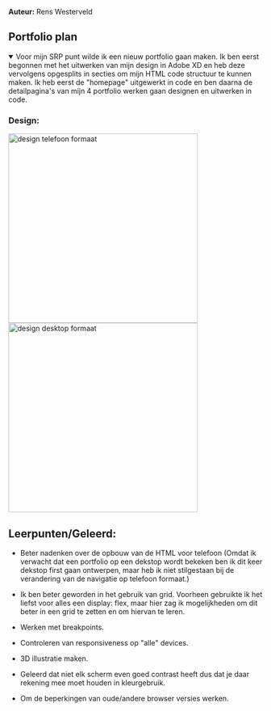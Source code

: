 **Auteur:** Rens Westerveld

## Portfolio plan

<details open>
  <summary>Voor mijn SRP punt wilde ik een nieuw portfolio gaan maken. Ik ben eerst begonnen met het uitwerken van mijn design in Adobe XD
  en heb deze vervolgens opgesplits in secties om mijn HTML code structuur te kunnen maken. Ik heb eerst de "homepage" uitgewerkt in code en ben daarna de detailpagina's van mijn 4 portfolio werken gaan designen en uitwerken in code.</summary>


  ### Design:
  <img src="resources/img/readme/design_telefoon.png" width="375px" alt="design telefoon formaat">
  <img src="resources/img/readme/design_desktop.png" width="375px" alt="design desktop formaat">

  ## Leerpunten/Geleerd:
  - Beter nadenken over de opbouw van de HTML voor telefoon (Omdat ik verwacht dat een portfolio op een dekstop wordt bekeken ben ik dit keer dekstop first gaan ontwerpen, maar heb ik niet stilgestaan bij de verandering van de navigatie op telefoon formaat.)

  - Ik ben beter geworden in het gebruik van grid. Voorheen gebruikte ik het liefst voor alles een display: flex, maar hier zag ik mogelijkheden om dit beter in een grid te zetten en om hiervan te leren.
  - Werken met breakpoints.
  - Controleren van responsiveness op "alle" devices.
  - 3D illustratie maken.
  - Geleerd dat niet elk scherm even goed contrast heeft dus dat je daar rekening mee moet houden in kleurgebruik.
  - Om de beperkingen van oude/andere browser versies werken.
</details>